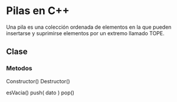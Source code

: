 # Pilas en C++

Una pila es una colección ordenada de
elementos en la que pueden insertarse y
suprimirse elementos por un extremo
llamado TOPE.

## Clase

### Metodos

Constructor()
Destructor()

esVacia()
push( dato )
pop()
